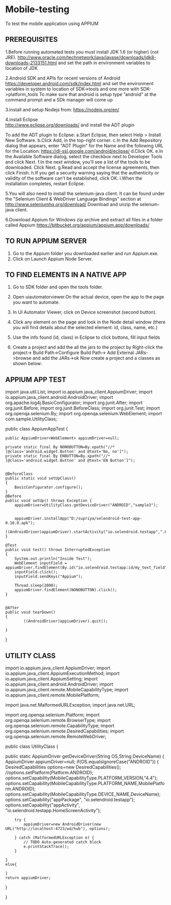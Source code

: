 # Mobile-testing
To test the mobile application using APPIUM

## PREREQUISITES

1.Before running automated tests you must install JDK 1.6 (or higher) (not JRE).
http://www.oracle.com/technetwork/java/javase/downloads/jdk8-downloads-2133151.html
and set the path in environment variables to  location of JDK

2.Android SDK and APIs for recent versions of Android
https://developer.android.com/sdk/index.html
and set the environment variables in system to location of 
SDK->tools 
and one more with 
SDK->platform_tools
To make sure that android is setup type ”android” at the command prompt and a SDk manager will come up

3.install and setup Nodejs from:
https://nodejs.org/en/

4.install Eclipse  
http://www.eclipse.org/downloads/
and install the ADT plugin 

To add the ADT plugin to Eclipse:
a.Start Eclipse, then select Help > Install New Software.
b.Click Add, in the top-right corner.
c.In the Add Repository dialog that appears, enter "ADT Plugin" for the Name and the following URL for the Location:
https://dl-ssl.google.com/android/eclipse/
d.Click OK.
e.In the Available Software dialog, select the checkbox next to Developer Tools and click Next.
f.In the next window, you'll see a list of the tools to be downloaded. Click Next.
g.Read and accept the license agreements, then click Finish.
h.If you get a security warning saying that the authenticity or validity of the software can't be established, click OK.
i.When the installation completes, restart Eclipse.

5.You will also need to install the selenium-java client. It can be found under the "Selenium Client & WebDriver Language Bindings" section at 
 http://www.seleniumhq.org/download/
 Download and unzip the selenum-java client.

6.Download Appium for Windows zip archive and extract all files in a folder called Appium
https://bitbucket.org/appium/appium.app/downloads/

## TO RUN APPIUM SERVER
1.	Go to the Appium folder you downloaded earlier and run Appium.exe.
2.	Click on Launch Appium Node Server.
## TO FIND ELEMENTS IN A NATIVE APP
1.	Go to SDK folder and open the tools folder.
2.	Open uiautomatorviewer.On the actual device, open the app to the page you want to automate.
3.	In UI Automator Viewer, click on Device screenshot (second button).
4.	Click any element on the page and look in the Node detail window (there you will find details about the selected element: id, class, name, etc.)
5.	Use the info found (id, class) in Eclipse to click buttons, fill input fields

7.  Create a project and add the all the jars to the project by 
Right-click the project-> Build Path->Configure Build Path-> Add External JARs->browse and add the JARs->ok
Now create a project and a classes as shown below:
## APPIUM APP TEST
import java.util.List;
import io.appium.java_client.AppiumDriver;
import io.appium.java_client.android.AndroidDriver;
import org.apache.log4j.BasicConfigurator;
import org.junit.After;
import org.junit.Before;
import org.junit.BeforeClass;
import org.junit.Test;
import org.openqa.selenium.By;
import org.openqa.selenium.WebElement;
import com.sample.UtilityClass;



public class AppiumAppTest {

	public AppiumDriver<WebElement> appiumDriver=null;
	
	private static final By NONOBUTTON=By.xpath("//*[@class='android.widget.Button' and @text='No, no']");
	private static final By ENBUTTON=By.xpath("//*[@class='android.widget.Button' and @text='EN Button']");
		
	
	@BeforeClass
	public static void setUpClass()
	{
		BasicConfigurator.configure();
	}
	@Before
	public void setUp() throws Exception {
		appiumDriver=UtilityClass.getDeviceDriver("ANDROID","sample3");
		
	
		appiumDriver.installApp("D:/supriya/selendroid-test-app-0.16.0.apk");
		((AndroidDriver)appiumDriver).startActivity("io.selendroid.testapp",".HomeScreenActivity");
	}
	
	@Test
	public void test() throws InterruptedException
	{
		System.out.println("Inside Test");
		WebElement inputField = appiumDriver.findElement(By.id("io.selendroid.testapp:id/my_text_field"));
		inputField.click();
		inputField.sendKeys("Appium");
		
		Thread.sleep(2000);
		appiumDriver.findElement(NONOBUTTON).click();
	} 
	
		
	@After
	public void tearDown()
	{
			((AndroidDriver)appiumDriver).quit();
		
	}
}

## UTILITY CLASS

import io.appium.java_client.AppiumDriver;
import io.appium.java_client.AppiumExecutionMethod;
import io.appium.java_client.AppiumSetting;
import io.appium.java_client.android.AndroidDriver;
import io.appium.java_client.remote.MobileCapabilityType;
import io.appium.java_client.remote.MobilePlatform;

import java.net.MalformedURLException;
import java.net.URL;

import org.openqa.selenium.Platform;
import org.openqa.selenium.remote.BrowserType;
import org.openqa.selenium.remote.CapabilityType;
import org.openqa.selenium.remote.DesiredCapabilities;
import org.openqa.selenium.remote.RemoteWebDriver;


public class UtilityClass {
	
public static AppiumDriver getDeviceDriver(String OS,String DeviceName)
{       
	AppiumDriver appiumDriver=null;
	if(OS.equalsIgnoreCase("ANDROID"))
	{
		DesiredCapabilities options=new DesiredCapabilities();
		//options.setPlatform(Platform.ANDROID);
		options.setCapability(MobileCapabilityType.PLATFORM_VERSION,"4.4");
		options.setCapability(MobileCapabilityType.PLATFORM_NAME,MobilePlatform.ANDROID);
		options.setCapability(MobileCapabilityType.DEVICE_NAME,DeviceName);
		options.setCapability("appPackage", "io.selendroid.testapp");
		options.setCapability("appActivity", "io.selendroid.testapp.HomeScreenActivity");
		
		try {
			appiumDriver=new AndroidDriver(new URL("http://localhost:4723/wd/hub"), options);
		
		} catch (MalformedURLException e) {
			// TODO Auto-generated catch block
			e.printStackTrace();
		}

	}
	else{
		
	}
	return appiumDriver;
}

}
